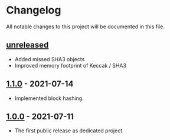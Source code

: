 # Changelog

All notable changes to this project will be documented in this file.

## [unreleased]
- Added missed SHA3 objects
- Improved memory footprint of Keccak / SHA3

## [1.1.0] - 2021-07-14
- Implemented block hashing.

## [1.0.0] - 2021-07-11
- The first public release as dedicated project.

[unreleased]: https://github.com/catap/scala-blake3/compare/v1.1.0...HEAD
[1.1.0]: https://github.com/catap/scala-blake3/releases/tag/v1.1.0
[1.0.0]: https://github.com/catap/scala-blake3/releases/tag/v1.0.0

